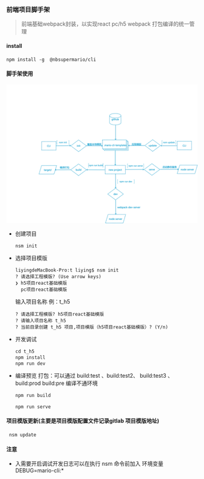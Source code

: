 ### 前端项目脚手架


> 前端基础webpack封装，以实现react pc/h5 webpack 打包编译的统一管理

#### install 

```shell
npm install -g  @nbsupermario/cli 
```

#### 脚手架使用
![img](docs/assets/mario-cli.png)
- 创建项目
	
	```shell
	nsm init
	```
	
- 选择项目模版

	```shell
	liyingdeMacBook-Pro:t liying$ nsm init
	? 请选择工程模版? (Use arrow keys)
	❯ h5项目react基础模版 
	  pc项目react基础模版 
	```
	
	输入项目名称 例：t_h5
	
	```shell
	? 请选择工程模版? h5项目react基础模版
	? 请输入项目名称 t_h5
	? 当前目录创建 t_h5 项目,项目模版（h5项目react基础模版）? (Y/n) 
	```
	
- 开发调试
	
	```shell
	cd t_h5
	npm install
	npm run dev
	```
	
- 编译预览
	打包：可以通过 build:test 、build:test2、 build:test3 、build:prod build:pre 编译不通环境
	
	```shell
	npm run build
	```
	
	```shell
	npm run serve
	```

#### 项目模版更新(主要是项目模版配置文件记录gitlab 项目模版地址)

```shell
 nsm update
```

#### 注意

- 入需要开启调试开发日志可以在执行 nsm 命令前加入 环境变量 DEBUG=mario-cli:*  